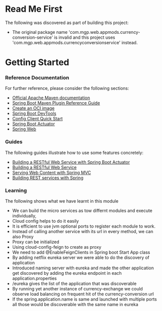 # Read Me First
The following was discovered as part of building this project:

* The original package name 'com.mgp.web.appmods.currency-conversion-service' is invalid and this project uses 'com.mgp.web.appmods.currencyconversionservice' instead.

# Getting Started

### Reference Documentation
For further reference, please consider the following sections:

* [Official Apache Maven documentation](https://maven.apache.org/guides/index.html)
* [Spring Boot Maven Plugin Reference Guide](https://docs.spring.io/spring-boot/docs/3.1.3/maven-plugin/reference/html/)
* [Create an OCI image](https://docs.spring.io/spring-boot/docs/3.1.3/maven-plugin/reference/html/#build-image)
* [Spring Boot DevTools](https://docs.spring.io/spring-boot/docs/3.1.3/reference/htmlsingle/index.html#using.devtools)
* [Config Client Quick Start](https://docs.spring.io/spring-cloud-config/docs/current/reference/html/#_client_side_usage)
* [Spring Boot Actuator](https://docs.spring.io/spring-boot/docs/3.1.3/reference/htmlsingle/index.html#actuator)
* [Spring Web](https://docs.spring.io/spring-boot/docs/3.1.3/reference/htmlsingle/index.html#web)

### Guides
The following guides illustrate how to use some features concretely:

* [Building a RESTful Web Service with Spring Boot Actuator](https://spring.io/guides/gs/actuator-service/)
* [Building a RESTful Web Service](https://spring.io/guides/gs/rest-service/)
* [Serving Web Content with Spring MVC](https://spring.io/guides/gs/serving-web-content/)
* [Building REST services with Spring](https://spring.io/guides/tutorials/rest/)

### Learning 

The following shows what we have learnt in this module
* We can build the micro services as tow differnt modules and execute individually, 
* Cloud config helps to do it easily
* It is efficient to use jvm optional ports to register each module to work.
* Instead of calling another service with its url in every method, we can also Proxy
* Proxy can be initialized 
* Using cloud-config-feign to create as proxy
* We need to add @EnableFeignClients in Spring boot Start App class
* By adding netflix eureka server we were able to do the discovery of application
* Introduced naming server with eureka and made the other application get discovered by adding the eureka endpoint in each application.properties
* /eureka gives the list of the application that was discoverable
* By running yet another instance of currency-exchange we could observe load balancing on frequent hit of the currency-conversion url
* If the spring.application.name is same and launched with multiple ports all those would be discoverable with the same name in eureka
